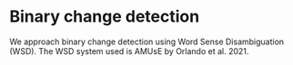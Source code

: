 # Binary change detection

We approach binary change detection using Word Sense Disambiguation (WSD).
The WSD system used is AMUsE by Orlando et al. 2021.
